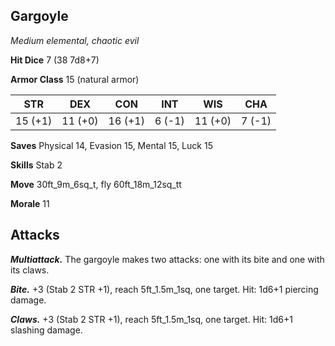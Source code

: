 ## Gargoyle

*Medium elemental, chaotic evil*

**Hit Dice** 7 (38 7d8+7)

**Armor Class** 15 (natural armor)

| STR     | DEX     | CON     | INT     | WIS     | CHA     |
|---------|---------|---------|---------|---------|---------|
| 15 (+1) | 11 (+0) | 16 (+1) |  6 (-1) | 11 (+0) |  7 (-1) |

**Saves** Physical 14, Evasion 15, Mental 15, Luck 15

**Skills** Stab 2

**Move** 30ft\_9m\_6sq\_t, fly 60ft\_18m\_12sq\_tt

**Morale** 11

## Attacks

***Multiattack.*** The gargoyle makes two attacks: one with its bite and one with its claws.

***Bite.*** +3 (Stab 2 STR +1), reach 5ft\_1.5m\_1sq, one target. Hit: 1d6+1 piercing damage.

***Claws.*** +3 (Stab 2 STR +1), reach 5ft\_1.5m\_1sq, one target. Hit: 1d6+1 slashing damage.

